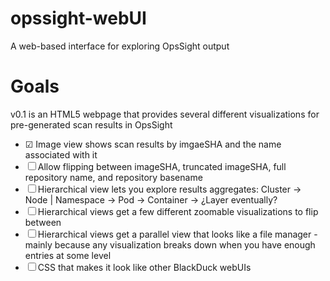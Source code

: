# opssight-webUI
A web-based interface for exploring OpsSight output

# Goals
v0.1 is an HTML5 webpage that provides several different visualizations for pre-generated scan results in OpsSight

- ☑ Image view shows scan results by imgaeSHA and the name associated with it
- ☐ Allow flipping between imageSHA, truncated imageSHA, full repository name, and repository basename
- ☐ Hierarchical view lets you explore results aggregates: Cluster -> Node | Namespace -> Pod -> Container -> ¿Layer eventually?
- ☐ Hierarchical views get a few different zoomable visualizations to flip between
- ☐ Hierarchical views get a parallel view that looks like a file manager - mainly because any visualization breaks down when you have enough entries at some level
- ☐ CSS that makes it look like other BlackDuck webUIs
